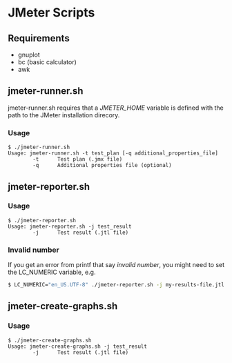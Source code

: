 # JMeter Scripts

## Requirements
* gnuplot
* bc (basic calculator)
* awk

## jmeter-runner.sh

jmeter-runner.sh requires that a _JMETER\_HOME_ variable is defined with the path to the JMeter installation direcory.

### Usage
```
$ ./jmeter-runner.sh
Usage: jmeter-runner.sh -t test_plan [-q additional_properties_file]
        -t      Test plan (.jmx file)
        -q      Additional properties file (optional)
```

## jmeter-reporter.sh

### Usage
```
$ ./jmeter-reporter.sh
Usage: jmeter-reporter.sh -j test_result
        -j      Test result (.jtl file)
```

### Invalid number
If you get an error from printf that say _invalid number_, you might need to set the LC_NUMERIC variable, e.g.

```bash
$ LC_NUMERIC="en_US.UTF-8" ./jmeter-reporter.sh -j my-results-file.jtl
```

## jmeter-create-graphs.sh

### Usage
```
$ ./jmeter-create-graphs.sh
Usage: jmeter-create-graphs.sh -j test_result
        -j      Test result (.jtl file)

```
